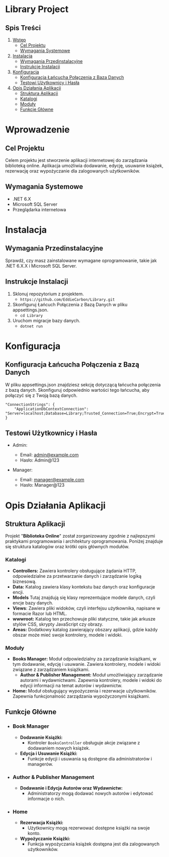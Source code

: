 # Library Project

## Spis Treści

1. [Wstęp](#wprowadzenie)
    - [Cel Projektu](#cel-projektu)
    - [Wymagania Systemowe](#wymagania-systemowe)
2. [Instalacja](#instalacja)
    - [Wymagania Przedinstalacyjne](#wymagania-przedinstalacyjne)
    - [Instrukcje Instalacji](#instrukcje-instalacji)
3. [Konfiguracja](#konfiguracja)
    - [Konfiguracja Łańcucha Połączenia z Bazą Danych](#konfiguracja-łańcucha-połączenia-z-bazą-danych)
    - [Testowi Użytkownicy i Hasła](#testowi-użytkownicy-i-hasła)
4. [Opis Działania Aplikacji](#opis-działania-aplikacji)
    - [Struktura Aplikacji](#struktura-aplikacji)
    - [Katalogi](#katalogi)
    - [Moduły](#moduły)
    - [Funkcje Główne](#funkcje-główne)

# Wprowadzenie
## Cel Projektu
Celem projektu jest stworzenie aplikacji internetowej do zarządzania biblioteką online. 
Aplikacja umożliwia dodawanie, edycję, usuwanie książek, rezerwację oraz wypożyczanie dla zalogowanych użytkowników.

## Wymagania Systemowe
  - .NET 6.X
  - Microsoft SQL Server
  - Przeglądarka internetowa


# Instalacja
## Wymagania Przedinstalacyjne
Sprawdź, czy masz zainstalowane wymagane oprogramowanie, takie jak .NET 6.X.X i Microsoft SQL Server.

## Instrukcje Instalacji
1. Sklonuj repozytorium z projektem.
   - `https://github.com/EddieCarbon/Library.git`
3. Skonfiguruj Łańcuch Połączenia z Bazą Danych w pliku appsettings.json.
   - `cd Library`
5. Uruchom migracje bazy danych.
   - `dotnet run`


# Konfiguracja
## Konfiguracja Łańcucha Połączenia z Bazą Danych
W pliku appsettings.json znajdziesz sekcję dotyczącą łańcucha połączenia z bazą danych. Skonfiguruj odpowiednio wartości tego łańcucha, aby połączyć się z Twoją bazą danych.

    "ConnectionStrings": {
        "ApplicationDbContextConnection": "Server=localhost;Database=Library;Trusted_Connection=True;Encrypt=True;TrustServerCertificate=True"
    }

## Testowi Użytkownicy i Hasła
- Admin:
    - Email: admin@example.com
    - Hasło: Admin@123

- Manager:
    - Email: manager@example.com
    - Hasło: Manager@123

# Opis Działania Aplikacji

## Struktura Aplikacji
Projekt "**Biblioteka Online**" został zorganizowany zgodnie z najlepszymi praktykami programowania i architektury oprogramowania. 
Poniżej znajduje się struktura katalogów oraz krótki opis głównych modułów.

### Katalogi
- **Controllers:** Zawiera kontrolery obsługujące żądania HTTP, odpowiedzialne za przetwarzanie danych i zarządzanie logiką biznesową.
- **Data:** Katalog zawiera klasy kontekstu baz danych oraz konfiguracje encji.
- **Models** Tutaj znajdują się klasy reprezentujące modele danych, czyli encje bazy danych.
- **Views**: Zawiera pliki widoków, czyli interfejsu użytkownika, napisane w formacie Razor lub HTML.
- **wwwroot:** Katalog ten przechowuje pliki statyczne, takie jak arkusze stylów CSS, skrypty JavaScript czy obrazy.
- **Areas:** Dodatkowy katalog zawierający obszary aplikacji, gdzie każdy obszar może mieć swoje kontrolery, modele i widoki.

### Moduły
- **Books Manager:** Moduł odpowiedzialny za zarządzanie książkami, w tym dodawanie, edycję i usuwanie. Zawiera kontrolery, modele i widoki związane z zarządzaniem książkami.
    - **Author & Publisher Management:** Moduł umożliwiający zarządzanie autorami i wydawnictwami. Zapewnia kontrolery, modele i widoki do edycji informacji na temat autorów i wydawnictw. 
- **Home:** Moduł obsługujący wypożyczenia i rezerwacje użytkowników. Zapewnia funkcjonalność zarządzania wypożyczonymi książkami.

## Funkcje Główne
- ### Book Manager
    - **Dodawanie Książki:**
        - Kontroler `BooksController` obsługuje akcje związane z dodawaniem nowych książek.
    - **Edycja i Usuwanie Książki:**
        - Funkcje edycji i usuwania są dostępne dla administratorów i managerów.
- ### Author & Publisher Management
    - **Dodawanie i Edycja Autorów oraz Wydawnictw:**
        - Administratorzy mogą dodawać nowych autorów i edytować informacje o nich.
- ### Home
    - **Rezerwacja Książki:**
        - Użytkownicy mogą rezerwować dostępne książki na swoje konto.
    - **Wypożyczanie Książki:**
        - Funkcja wypożyczania książek dostępna jest dla zalogowanych użytkowników. 

